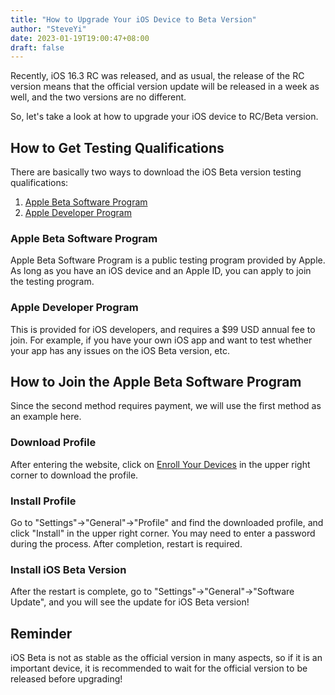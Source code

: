```yaml
---
title: "How to Upgrade Your iOS Device to Beta Version"
author: "SteveYi"
date: 2023-01-19T19:00:47+08:00
draft: false
---
```


Recently, iOS 16.3 RC was released, and as usual, the release of the RC version means that the official version update will be released in a week as well, and the two versions are no different.

So, let's take a look at how to upgrade your iOS device to RC/Beta version.

## How to Get Testing Qualifications

There are basically two ways to download the iOS Beta version testing qualifications:
1. [Apple Beta Software Program](https://beta.apple.com/sp/betaprogram)
2. [Apple Developer Program](https://developer.apple.com/support/install-beta/)

### Apple Beta Software Program

Apple Beta Software Program is a public testing program provided by Apple. As long as you have an iOS device and an Apple ID, you can apply to join the testing program.

### Apple Developer Program

This is provided for iOS developers, and requires a $99 USD annual fee to join. For example, if you have your own iOS app and want to test whether your app has any issues on the iOS Beta version, etc.

## How to Join the Apple Beta Software Program

Since the second method requires payment, we will use the first method as an example here.

### Download Profile

After entering the website, click on [Enroll Your Devices](https://beta.apple.com/sp/betaprogram/enroll) in the upper right corner to download the profile.

### Install Profile

Go to "Settings"->"General"->"Profile" and find the downloaded profile, and click "Install" in the upper right corner.
You may need to enter a password during the process. After completion, restart is required.

### Install iOS Beta Version

After the restart is complete, go to "Settings"->"General"->"Software Update", and you will see the update for iOS Beta version!

## Reminder

iOS Beta is not as stable as the official version in many aspects, so if it is an important device, it is recommended to wait for the official version to be released before upgrading!
